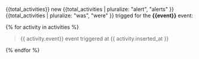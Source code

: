 {{total_activities}} new {{total_activities | pluralize: "alert", "alerts" }} {{total_activities | pluralize: "was", "were" }} trigged for the **{{event}}** event:

{% for activity in activities %}

<blockquote>
{{ activity.event}} event triggered at {{ activity.inserted_at }}
</blockquote>
{% endfor %}